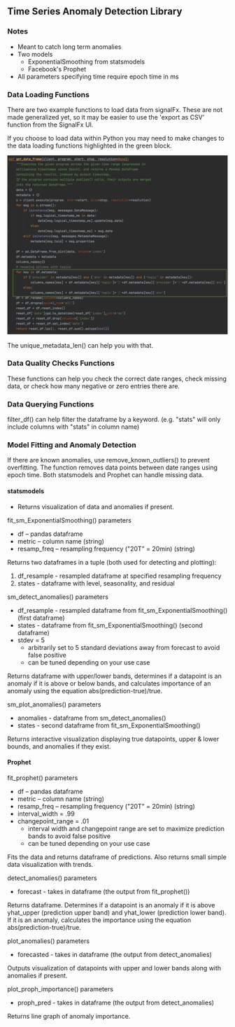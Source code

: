 ## Time Series Anomaly Detection Library
### Notes
* Meant to catch long term anomalies
* Two models
  * ExponentialSmoothing from statsmodels
  * Facebook's Prophet
* All parameters specifying time require epoch time in ms

### Data Loading Functions
There are two example functions to load data from signalFx. 
These are not made generalized yet, so it may be easier to use the 'export as CSV'
function from the SignalFx UI.

If you choose to load data within Python you may need to make changes to the data loading
functions highlighted in the green block.

<img src="readme1.png">

The unique_metadata_len() can help you with that.

### Data Quality Checks Functions
These functions can help you check the correct date ranges, check missing data,
or check how many negative or zero entries there are. 

### Data Querying Functions
filter_df() can help filter the dataframe by a keyword. (e.g. "stats" will only include columns
with "stats" in column name)

### Model Fitting and Anomaly Detection
If there are known anomalies, use remove_known_outliers() to prevent overfitting. The function
removes data points between date ranges using epoch time. Both statsmodels and Prophet can handle missing 
data. 

#### statsmodels 
* Returns visualization of data and anomalies if present.

fit_sm_ExponentialSmoothing() parameters
* df – pandas dataframe
* metric – column name (string)
* resamp_freq – resampling frequency ("20T" = 20min) (string)

Returns two dataframes in a tuple (both used for detecting and plotting):
1. df_resample - resampled dataframe at specified resampling frequency
2. states - dataframe with level, seasonality, and residual

sm_detect_anomalies() parameters
* df_resample - resampled dataframe from fit_sm_ExponentialSmoothing() (first dataframe)
* states - dataframe from fit_sm_ExponentialSmoothing() (second dataframe)
* stdev = 5 
  * arbitrarily set to 5 standard deviations away from forecast to avoid false positive
  * can be tuned depending on your use case

Returns dataframe with upper/lower bands, determines if a datapoint is an anomaly
if it is above or below bands, and calculates importance of
an anomaly using the equation abs(prediction-true)/true.

sm_plot_anomalies() parameters
* anomalies - dataframe from sm_detect_anomalies()
* states - second dataframe from fit_sm_ExponentialSmoothing()

Returns interactive visualization displaying true datapoints, upper & lower bounds,
and anomalies if they exist. 

#### Prophet

fit_prophet() parameters

* df – pandas dataframe
* metric – column name (string)
* resamp_freq – resampling frequency ("20T" = 20min) (string)
* interval_width = .99
* changepoint_range = .01
  * interval width and changepoint range are set to maximize prediction bands to avoid false positive
  * can be tuned depending on your use case

Fits the data and returns dataframe of predictions. Also returns small simple data visualization with
trends.

detect_anomalies() parameters
* forecast - takes in dataframe (the output from fit_prophet())

Returns dataframe. Determines if a datapoint is an anomaly if it is above yhat_upper (prediction upper 
band) and yhat_lower (prediction lower band). If it is an anomaly, calculates the
importance using the equation abs(prediction-true)/true.

plot_anomalies() parameters
* forecasted - takes in dataframe (the output from detect_anomalies)

Outputs visualization of datapoints with upper and lower bands along with anomalies if present.

plot_proph_importance() parameters
 * proph_pred - takes in dataframe (the output from detect_anomalies)

Returns line graph of anomaly importance.
